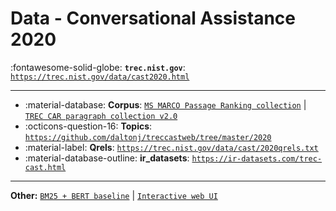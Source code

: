 # Data - Conversational Assistance 2020 

:fontawesome-solid-globe: **`trec.nist.gov`**: [`https://trec.nist.gov/data/cast2020.html`](https://trec.nist.gov/data/cast2020.html)

---

- :material-database: **Corpus**: [`MS MARCO Passage Ranking collection`](https://msmarco.blob.core.windows.net/msmarcoranking/collection.tar.gz) | [`TREC CAR paragraph collection v2.0`](http://trec-car.cs.unh.edu/datareleases/v2.0/paragraphCorpus.v2.0.tar.xz)
- :octicons-question-16: **Topics**: [`https://github.com/daltonj/treccastweb/tree/master/2020`](https://github.com/daltonj/treccastweb/tree/master/2020)
- :material-label: **Qrels**: [`https://trec.nist.gov/data/cast/2020qrels.txt`](https://trec.nist.gov/data/cast/2020qrels.txt)
- :material-database-outline: **ir_datasets**: [`https://ir-datasets.com/trec-cast.html`](https://ir-datasets.com/trec-cast.html)


---

**Other:** [`BM25 + BERT baseline`](https://github.com/daltonj/treccastweb/tree/master/2020/baselines) | [`Interactive web UI`](http://boston.lti.cs.cmu.edu/boston-2-25/)
